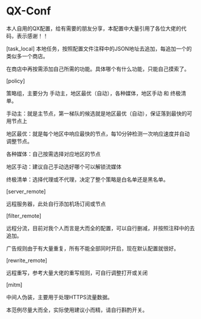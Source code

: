 # QX-Conf
本人自用的QX配置，给有需要的朋友分享，本配置中大量引用了各位大佬的代码，表示感谢！！

[task_local]
本地任务，按照配置文件注释中的JSON地址去追加，每追加一个的类似多一个商店。

在商店中再按需添加自己所需的功能。具体哪个有什么功能，只能自己摸索了。

[policy]

策略组，主要分为 手动主，地区最优（自动），各种媒体，地区手动 和 终极清单。

手动主：就是主节点，第一梯队的候选就是地区最优（自动），保证落到最快的可用节点上

地区最优：就是每个地区中响应最快的节点，每10分钟检测一次响应速度并自动调整节点。

各种媒体：自己按需选择对应地区的节点

地区手动：建议自己手动选好哪个可以解锁流媒体

终极清单：选择代理或不代理，决定了整个策略是白名单还是黑名单。

[server_remote]

远程服务器，此处自行添加机场订阅或节点

[filter_remote]

远程分流，目前对我个人而言是大而全的配置，可以自行删减，并按照注释中的去追加。

广告规则由于有大量重复，所有不能全部同时开启，现在默认配置就很好。

[rewrite_remote]

远程重写，参考大量大佬的重写规则，可自行调整打开或关闭

[mitm]

中间人伪装，主要用于处理HTTPS流量数据。

本范例尽量大而全，实际使用建议小而精，请自行斟酌开关。